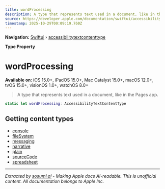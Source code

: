 ```yaml
---
title: wordProcessing
description: A type that represents text used in a document, like in the Pages app.
source: https://developer.apple.com/documentation/swiftui/accessibilitytextcontenttype/wordprocessing
timestamp: 2025-10-29T00:09:19.760Z
---
```


**Navigation:** [Swiftui](/documentation/swiftui) › [accessibilitytextcontenttype](/documentation/swiftui/accessibilitytextcontenttype)

**Type Property**

# wordProcessing

**Available on:** iOS 15.0+, iPadOS 15.0+, Mac Catalyst 15.0+, macOS 12.0+, tvOS 15.0+, visionOS 1.0+, watchOS 8.0+

> A type that represents text used in a document, like in the Pages app.

```swift
static let wordProcessing: AccessibilityTextContentType
```

## Getting content types

- [console](/documentation/swiftui/accessibilitytextcontenttype/console)
- [fileSystem](/documentation/swiftui/accessibilitytextcontenttype/filesystem)
- [messaging](/documentation/swiftui/accessibilitytextcontenttype/messaging)
- [narrative](/documentation/swiftui/accessibilitytextcontenttype/narrative)
- [plain](/documentation/swiftui/accessibilitytextcontenttype/plain)
- [sourceCode](/documentation/swiftui/accessibilitytextcontenttype/sourcecode)
- [spreadsheet](/documentation/swiftui/accessibilitytextcontenttype/spreadsheet)

---

*Extracted by [sosumi.ai](https://sosumi.ai) - Making Apple docs AI-readable.*
*This is unofficial content. All documentation belongs to Apple Inc.*
